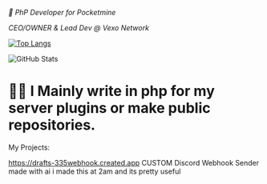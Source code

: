 *🐘 PhP Developer for Pocketmine*

*CEO/OWNER & Lead Dev @ Vexo Network*

[![Top Langs](https://github-readme-stats.vercel.app/api/top-langs/?username=phrqndydevs)](https://github.com/phrqndydevs/github-readme-stats)

![GitHub Stats](https://github-readme-stats.vercel.app/api?username=phrqndydevs&show_icons=true)



# 🧑‍💻 I Mainly write in php for my server plugins or make public repositories.


My Projects:

https://drafts-335webhook.created.app
CUSTOM Discord Webhook Sender made with ai 
i made this at 2am and its pretty useful 
